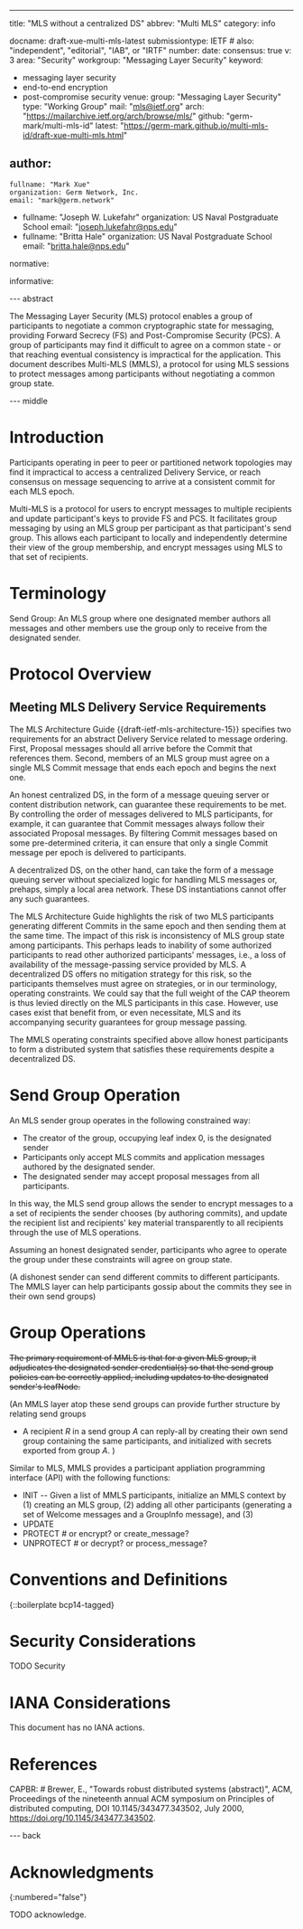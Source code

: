 ---
title: "MLS without a centralized DS"
abbrev: "Multi MLS"
category: info

docname: draft-xue-multi-mls-latest
submissiontype: IETF  # also: "independent", "editorial", "IAB", or "IRTF"
number:
date:
consensus: true
v: 3
area: "Security"
workgroup: "Messaging Layer Security"
keyword:
 - messaging layer security
 - end-to-end encryption
 - post-compromise security
venue:
  group: "Messaging Layer Security"
  type: "Working Group"
  mail: "mls@ietf.org"
  arch: "https://mailarchive.ietf.org/arch/browse/mls/"
  github: "germ-mark/multi-mls-id"
  latest: "https://germ-mark.github.io/multi-mls-id/draft-xue-multi-mls.html"

author:
 -
    fullname: "Mark Xue"
    organization: Germ Network, Inc.
    email: "mark@germ.network"
 -
    fullname: "Joseph W. Lukefahr"
    organization: US Naval Postgraduate School
    email: "joseph.lukefahr@nps.edu"
 -
    fullname: "Britta Hale"
    organization: US Naval Postgraduate School
    email: "britta.hale@nps.edu"

normative:

informative:

--- abstract

The Messaging Layer Security (MLS) protocol enables a group of participants to
negotiate a common cryptographic state for messaging, providing Forward 
Secrecy (FS) and Post-Compromise Security (PCS). A group of participants may
find it difficult to agree on a common state - or that reaching eventual consistency
is impractical for the application. This document describes
Multi-MLS (MMLS), a protocol for using MLS sessions to protect messages
among participants without negotiating a common group state.

--- middle

# Introduction

Participants operating in peer to peer or partitioned network topologies
may find it impractical to access a centralized Delivery Service, or reach
consensus on message sequencing to arrive at a consistent commit for each
MLS epoch.

Multi-MLS is a protocol for users to encrypt messages to multiple recipients
and update participant's keys to provide FS and PCS. It facilitates group
messaging by using an MLS group per participant as that participant's send
group. This allows each participant to locally and independently determine
their view of the group membership, and encrypt messages using MLS to that
set of recipients.

# Terminology
Send Group: An MLS group where one designated member authors all messages
and other members use the group only to receive from the designated sender.

# Protocol Overview

## Meeting MLS Delivery Service Requirements

The MLS Architecture Guide {{draft-ietf-mls-architecture-15}} specifies two requirements for an abstract Delivery Service related to message ordering.
First, Proposal messages should all arrive before the Commit that references them.
Second, members of an MLS group must agree on a single MLS Commit message that ends each epoch and begins the next one.

An honest centralized DS, in the form of a message queuing server or content distribution network, can guarantee these requirements to be met.
By controlling the order of messages delivered to MLS participants, for example, it can guarantee that Commit messages always follow their associated Proposal messages.
By filtering Commit messages based on some pre-determined criteria, it can ensure that only a single Commit message per epoch is delivered to participants.

A decentralized DS, on the other hand, can take the form of a message queuing server without specialized logic for handling MLS messages or, prehaps, simply a local area network.
These DS instantiations cannot offer any such guarantees.

The MLS Architecture Guide highlights the risk of two MLS participants generating different Commits in the same epoch and then sending them at the same time.
The impact of this risk is inconsistency of MLS group state among participants.
This perhaps leads to inability of some authorized participants to read other authorized participants' messages, i.e., a loss of availability of the message-passing service provided by MLS.
A decentralized DS offers no mitigation strategy for this risk, so the participants themselves must agree on strategies, or in our terminology, operating constraints.
We could say that the full weight of the CAP theorem is thus levied directly on the MLS participants in this case.
However, use cases exist that benefit from, or even necessitate, MLS and its accompanying security guarantees for group message passing.

The MMLS operating constraints specified above allow honest participants to form a distributed system that satisfies these requirements despite a decentralized DS.

# Send Group Operation

An MLS sender group operates in the following constrained way:
  * The creator of the group, occupying leaf index 0, is the designated sender
  * Participants only accept MLS commits and application messages authored by the designated sender.
  * The designated sender may accept proposal messages from all
  participants.

In this way, the MLS send group allows the sender to encrypt messages to a
a set of recipients the sender chooses (by authoring commits), and update the 
recipient list and recipients' key material transparently to all recipients
through the use of MLS operations.

Assuming an honest designated sender, participants who agree to operate the group
under these constraints will agree on group state. 

(A dishonest sender can send different commits to different participants.
The MMLS layer can help participants gossip about the commits they see in their
own send groups)

# Group Operations

~~The primary requirement of MMLS is that for a given MLS group, it adjudicates
the designated sender credential(s) so that the send group policies can be
correctly applied, including updates to the designated sender's leafNode.~~

(An MMLS layer atop these send groups can provide further structure by relating
send groups 
* A recipient _R_ in a send group _A_ can reply-all by creating their own send group
containing the same participants, and initialized with secrets exported from group _A_.
)

Similar to MLS, MMLS provides a participant appliation programming interface (API) with the following functions:

* INIT -- Given a list of MMLS participants, initialize an MMLS context by (1) creating an MLS group, (2) adding all
other participants (generating a set of Welcome messages and a GroupInfo message), and (3) 
* UPDATE
* PROTECT # or encrypt? or create_message?
* UNPROTECT # or decrypt? or process_message?

# Conventions and Definitions

{::boilerplate bcp14-tagged}


# Security Considerations

TODO Security


# IANA Considerations

This document has no IANA actions.

# References 
 CAPBR: # Brewer, E., "Towards robust distributed systems (abstract)", ACM, Proceedings of the nineteenth annual ACM symposium on Principles of distributed computing, DOI 10.1145/343477.343502, July 2000, <https://doi.org/10.1145/343477.343502>.

--- back

# Acknowledgments
{:numbered="false"}

TODO acknowledge.